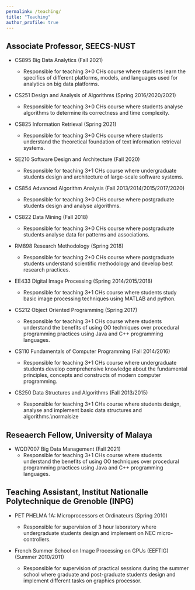 ```yaml
---
permalink: /teaching/
title: "Teaching"
author_profile: true
---
```



Associate Professor, SEECS-NUST
-------------------------------

- CS895 Big Data Analytics (Fall 2021)
    - Responsible for teaching 3+0 CHs course where students learn the specifics of different platforms, models, and languages used for analytics on big data platforms.

- CS251 Design and Analysis of Algorithms (Spring 2016/2020/2021)
    - Responsible for teaching 3+0 CHs course where students analyse algorithms to determine its correctness and time complexity.

- CS825 Information Retrieval (Spring 2021)
    - Responsible for teaching 3+0 CHs course where students understand the theoretical foundation of text information retrieval systems.

- SE210 Software Design and Architecture (Fall 2020)
    - Responsible for teaching 3+1 CHs course where undergraduate students design and architecture of  large-scale software systems.

- CS854 Advanced Algorithm Analysis (Fall 2013/2014/2015/2017/2020)
    - Responsible for teaching 3+0 CHs course where postgraduate students design and analyse algorithms.

- CS822 Data Mining (Fall 2018)
    - Responsible for teaching 3+0 CHs course where postgraduate students analyse data for patterns and associations.

- RM898 Research Methodology (Spring 2018)
    - Responsible for teaching 2+0 CHs course where postgraduate students understand scientific methodology and develop best research practices.

- EE433 Digital Image Processing (Spring 2014/2015/2018)
    - Responsible for teaching 3+1 CHs course where students study basic image processing techniques using MATLAB and python.

- CS212 Object Oriented Programming (Spring 2017)
    - Responsible for teaching 3+1 CHs course where students understand the benefits of using OO techniques over procedural programming practices using Java and C++ programming languages.

- CS110 Fundamentals of Computer Programming (Fall 2014/2016)
    - Responsible for teaching 3+1 CHs course where undergraduate students develop comprehensive knowledge about the fundamental principles, concepts and constructs of modern computer programming.

- CS250 Data Structures and Algorithms (Fall 2013/2015)
    - Responsible for teaching 3+1 CHs course where students design, analyse and implement basic data structures and algorithms.\normalsize

Reseaerch Fellow, University of Malaya
--------------------------------------

- WQD7007 Big Data Management (Fall 2021)
    - Responsible for teaching 3+1 CHs course where students understand the benefits of using OO techniques over procedural programming practices using Java and C++ programming languages.

Teaching Assistant, Institut Nationalle Polytechnique de Grenoble (INPG)
------------------------------------------------------------------------

- PET PHELMA 1A: Microprocessors et Ordinateurs (Spring 2010)
    - Responsible for supervision of 3 hour laboratory where undergraduate students design and implement on NEC micro-controllers.

- French Summer School on Image Processing on GPUs (EEFTIG) (Summer 2010/2011)
    - Responsible for supervision of practical sessions during the summer school where graduate and post-graduate students design and implement different tasks on graphics processor.
